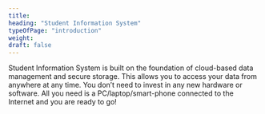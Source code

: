 ```yaml
---
title: 
heading: "Student Information System"
typeOfPage: "introduction"
weight:
draft: false
---
```


Student Information System is built on the foundation of cloud-based data management and secure storage. This allows you to access your data from anywhere at any time. You don’t need to invest in any new hardware or software. All you need is a PC/laptop/smart-phone connected to the Internet and you are ready to go!